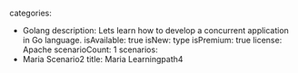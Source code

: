 categories:
  - Golang
description: Lets learn how to develop a concurrent application in Go language.
isAvailable: true
isNew: type
isPremium: true
license: Apache
scenarioCount: 1
scenarios: 
  - Maria Scenario2
title: Maria Learningpath4
